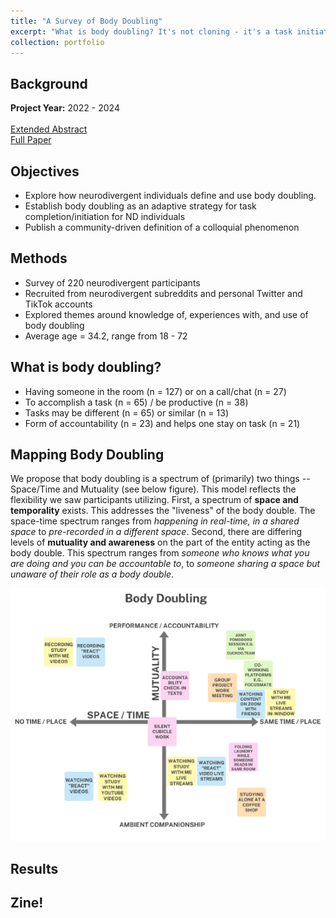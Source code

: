 ```yaml
---
title: "A Survey of Body Doubling"
excerpt: "What is body doubling? It's not cloning - it's a task initiation and completion strategy used by neurodivergent communities. To do what? Click to find out. <br><br><img src='/images/CoverImages/BD_Cover.png' alt='Exploratory Research. Survey of “Body Doubling”. Eliciting a community-driven definition of a task-completion phenomenon. Exploratory, Community-Based, Mixed Methods, Survey'>"
collection: portfolio
---
```


## Background

**Project Year:** 2022 - 2024 <br><br>
[Extended Abstract](https://dl.acm.org/doi/abs/10.1145/3597638.3614486) <br>
[Full Paper](https://dl.acm.org/doi/10.1145/3689648)

## Objectives
- Explore how neurodivergent individuals define and use body doubling.
- Establish body doubling as an adaptive strategy for task completion/initiation for ND individuals
- Publish a community-driven definition of a colloquial phenomenon

## Methods
- Survey of 220 neurodivergent participants
- Recruited from neurodivergent  subreddits and personal Twitter and TikTok accounts
- Explored themes around knowledge of, experiences with, and use of body doubling
- Average age = 34.2, range from 18 - 72

## What is body doubling?
- Having someone in the room (n = 127) or on a call/chat (n = 27)
- To accomplish a task (n = 65) / be productive (n = 38)
- Tasks may be different (n = 65) or  similar (n = 13)
- Form of accountability (n = 23) and helps one stay on task (n = 21)

## Mapping Body Doubling
We propose that body doubling is a spectrum of (primarily) two things --  Space/Time and Mutuality (see below figure). This model reflects the flexibility we saw participants utilizing.
First, a spectrum of **space and temporality** exists. This addresses the "liveness" of the body double. The space-time spectrum ranges from *happening in real-time, in a shared space* to *pre-recorded in a different space*. Second, there are differing levels of **mutuality and awareness** on the part of the entity acting as the body double. This spectrum ranges from *someone who knows what you are doing and you can be accountable to*, to *someone sharing a space but unaware of their role as a body double*. 

<img src = '/images/bd_matrix.png'>



## Results
<object data="{{ site.url }}{{ site.baseurl }}/files/Body_Doubling_Poster_ASSETS.pdf" width="1000" height="800" type="application/pdf"></object>

## Zine!
<object data="{{ site.url }}{{ site.baseurl }}/files/BD_Zine.pdf" width="400" height="500" type="application/pdf"></object>

